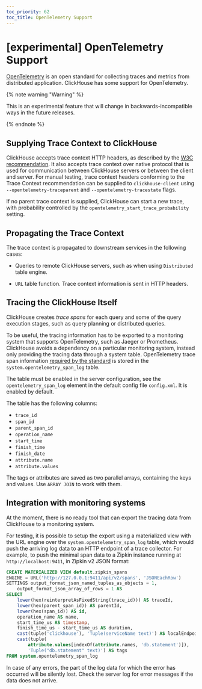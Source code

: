 ```yaml
---
toc_priority: 62
toc_title: OpenTelemetry Support
---
```


# [experimental] OpenTelemetry Support

[OpenTelemetry](https://opentelemetry.io/) is an open standard for collecting
traces and metrics from distributed application. ClickHouse has some support
for OpenTelemetry.

{% note warning "Warning" %}

This is an experimental feature that will change in backwards-incompatible ways in the future releases.

{% endnote %}


## Supplying Trace Context to ClickHouse

ClickHouse accepts trace context HTTP headers, as described by
the [W3C recommendation](https://www.w3.org/TR/trace-context/).
It also accepts trace context over native protocol that is used for
communication between ClickHouse servers or between the client and server.
For manual testing, trace context headers conforming to the Trace Context
recommendation can be supplied to `clickhouse-client` using
`--opentelemetry-traceparent` and `--opentelemetry-tracestate` flags.

If no parent trace context is supplied, ClickHouse can start a new trace, with
probability controlled by the `opentelemetry_start_trace_probability` setting.


## Propagating the Trace Context

The trace context is propagated to downstream services in the following cases:

* Queries to remote ClickHouse servers, such as when using `Distributed` table
  engine.

* `URL` table function. Trace context information is sent in HTTP headers.


## Tracing the ClickHouse Itself

ClickHouse creates _trace spans_ for each query and some of the query execution
stages, such as query planning or distributed queries.

To be useful, the tracing information has to be exported to a monitoring system
that supports OpenTelemetry, such as Jaeger or Prometheus. ClickHouse avoids
a dependency on a particular monitoring system, instead only providing the
tracing data through a system table. OpenTelemetry trace span information
[required by the standard](https://github.com/open-telemetry/opentelemetry-specification/blob/master/specification/overview.md#span)
is stored in the `system.opentelemetry_span_log` table.

The table must be enabled in the server configuration, see the `opentelemetry_span_log`
element in the default config file `config.xml`. It is enabled by default.

The table has the following columns:

- `trace_id` 
- `span_id`
- `parent_span_id`
- `operation_name`
- `start_time`
- `finish_time`
- `finish_date`
- `attribute.name`
- `attribute.values`

The tags or attributes are saved as two parallel arrays, containing the keys
and values. Use `ARRAY JOIN` to work with them.

## Integration with monitoring systems

At the moment, there is no ready tool that can export the tracing data from
ClickHouse to a monitoring system.

For testing, it is possible to setup the export using a materialized view with the URL engine over the `system.opentelemetry_span_log` table, which would push the arriving log data to an HTTP endpoint of a trace collector. For example, to push the minimal span data to a Zipkin instance running at `http://localhost:9411`, in Zipkin v2 JSON format:

```sql
CREATE MATERIALIZED VIEW default.zipkin_spans
ENGINE = URL('http://127.0.0.1:9411/api/v2/spans', 'JSONEachRow')
SETTINGS output_format_json_named_tuples_as_objects = 1,
    output_format_json_array_of_rows = 1 AS
SELECT
    lower(hex(reinterpretAsFixedString(trace_id))) AS traceId,
    lower(hex(parent_span_id)) AS parentId,
    lower(hex(span_id)) AS id,
    operation_name AS name,
    start_time_us AS timestamp,
    finish_time_us - start_time_us AS duration,
    cast(tuple('clickhouse'), 'Tuple(serviceName text)') AS localEndpoint,
    cast(tuple(
        attribute.values[indexOf(attribute.names, 'db.statement')]),
        'Tuple("db.statement" text)') AS tags
FROM system.opentelemetry_span_log
```

In case of any errors, the part of the log data for which the error has occurred will be silently lost. Check the server log for error messages if the data does not arrive.
